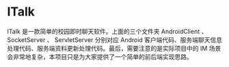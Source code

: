 # ITalk
ITalk 是一款简单的校园即时聊天软件。上面的三个文件夹 AndroidClient 、 SocketServer 、 ServletServer 分别对应 Android 客户端代码、服务端聊天信息处理代码、服务端资料更新处理代码。最后，需要注意的是实际项目中的 IM 场景会非常地复杂，本项目只是为大家提供了一个简单的前后端实现思路。
